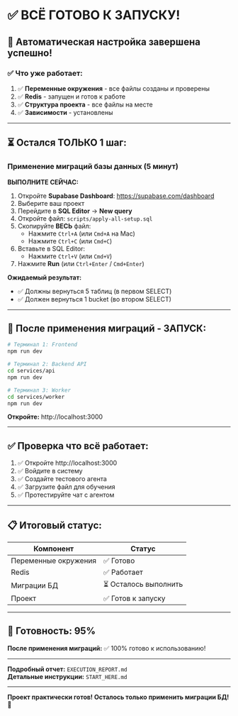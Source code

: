 # ✅ ВСЁ ГОТОВО К ЗАПУСКУ!

## 🎉 Автоматическая настройка завершена успешно!

### ✅ Что уже работает:

1. ✅ **Переменные окружения** - все файлы созданы и проверены
2. ✅ **Redis** - запущен и готов к работе
3. ✅ **Структура проекта** - все файлы на месте
4. ✅ **Зависимости** - установлены

---

## ⏳ Остался ТОЛЬКО 1 шаг:

### Применение миграций базы данных (5 минут)

**ВЫПОЛНИТЕ СЕЙЧАС:**

1. Откройте **Supabase Dashboard**: https://supabase.com/dashboard
2. Выберите ваш проект
3. Перейдите в **SQL Editor** → **New query**
4. Откройте файл: `scripts/apply-all-setup.sql`
5. Скопируйте **ВЕСЬ** файл:
   - Нажмите `Ctrl+A` (или `Cmd+A` на Mac)
   - Нажмите `Ctrl+C` (или `Cmd+C`)
6. Вставьте в SQL Editor:
   - Нажмите `Ctrl+V` (или `Cmd+V`)
7. Нажмите **Run** (или `Ctrl+Enter` / `Cmd+Enter`)

**Ожидаемый результат:**
- ✅ Должны вернуться 5 таблиц (в первом SELECT)
- ✅ Должен вернуться 1 bucket (во втором SELECT)

---

## 🚀 После применения миграций - ЗАПУСК:

```bash
# Терминал 1: Frontend
npm run dev

# Терминал 2: Backend API  
cd services/api
npm run dev

# Терминал 3: Worker
cd services/worker  
npm run dev
```

**Откройте:** http://localhost:3000

---

## ✅ Проверка что всё работает:

1. ✅ Откройте http://localhost:3000
2. ✅ Войдите в систему
3. ✅ Создайте тестового агента
4. ✅ Загрузите файл для обучения
5. ✅ Протестируйте чат с агентом

---

## 📋 Итоговый статус:

| Компонент | Статус |
|-----------|--------|
| Переменные окружения | ✅ Готово |
| Redis | ✅ Работает |
| Миграции БД | ⏳ Осталось выполнить |
| Проект | ✅ Готов к запуску |

---

## 🎯 Готовность: 95%

**После применения миграций:** ✅ 100% готово к использованию!

---

**Подробный отчет:** `EXECUTION_REPORT.md`  
**Детальные инструкции:** `START_HERE.md`

---

**Проект практически готов! Осталось только применить миграции БД! 🚀**
